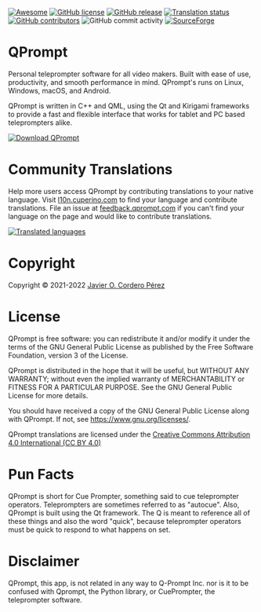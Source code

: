 [![Awesome](https://cdn.rawgit.com/sindresorhus/awesome/d7305f38d29fed78fa85652e3a63e154dd8e8829/media/badge.svg)](https://github.com/ebu/awesome-broadcasting)
[![GitHub license](https://img.shields.io/badge/license-GPL3-blue.svg)](https://raw.githubusercontent.com/Cuperino/QPrompt/master/COPYING)
[![GitHub release](https://img.shields.io/github/release/Cuperino/QPrompt.svg)](https://github.com/Cuperino/QPrompt/releases)
[![Translation status](https://l10n.cuperino.com/widgets/qprompt-app/-/qprompt/svg-badge.svg)](https://l10n.cuperino.com/engage/qprompt-app/)
[![GitHub contributors](https://img.shields.io/github/contributors/Cuperino/QPrompt.svg)](https://github.com/Cuperino/QPrompt/graphs/contributors)
![GitHub commit activity](https://img.shields.io/github/commit-activity/m/Cuperino/QPrompt)
[![SourceForge](https://img.shields.io/sourceforge/dm/qprompt.svg)](https://sourceforge.net/projects/qprompt/)

QPrompt
=========

Personal teleprompter software for all video makers. Built with ease of use, productivity, and smooth performance in mind. QPrompt's runs on Linux, Windows, macOS, and Android.

QPrompt is written in C++ and QML, using the Qt and Kirigami frameworks to provide a fast and flexible interface that works for tablet and PC based teleprompters alike.

[![Download QPrompt](https://a.fsdn.com/con/app/sf-download-button)](https://sourceforge.net/projects/qprompt/files/latest/download)

# Community Translations
Help more users access QPrompt by contributing translations to your native language. Visit [l10n.cuperino.com](https://l10n.cuperino.com/projects/qprompt-app/qprompt) to find your language and contribute translations. File an issue at [feedback.qprompt.com](https://github.com/Cuperino/QPrompt/issues/new/choose) if you can't find your language on the page and would like to contribute translations.

[![Translated languages](https://l10n.cuperino.com/widgets/qprompt-app/-/qprompt/multi-auto.svg)](https://l10n.cuperino.com/engage/qprompt-app/)

# Copyright
Copyright © 2021-2022 [Javier O. Cordero Pérez](https://javiercordero.info)

# License
QPrompt is free software: you can redistribute it and/or modify
it under the terms of the GNU General Public License as published by
the Free Software Foundation, version 3 of the License.

QPrompt is distributed in the hope that it will be useful,
but WITHOUT ANY WARRANTY; without even the implied warranty of
MERCHANTABILITY or FITNESS FOR A PARTICULAR PURPOSE.  See the
GNU General Public License for more details.

You should have received a copy of the GNU General Public License
along with QPrompt.  If not, see <https://www.gnu.org/licenses/>.

QPrompt translations are licensed under the [Creative Commons Attribution 4.0 International (CC BY 4.0)](https://creativecommons.org/licenses/by/4.0/)

# Pun Facts
QPrompt is short for Cue Prompter, something said to cue teleprompter operators. Teleprompters are sometimes referred to as "autocue". Also, QPrompt is built using the Qt framework. The Q is meant to reference all of these things and also the word "quick", because teleprompter operators must be quick to respond to what happens on set.

# Disclaimer
QPrompt, this app, is not related in any way to Q-Prompt Inc. nor is it to be confused with Qprompt, the Python library, or CuePrompter, the teleprompter software.
